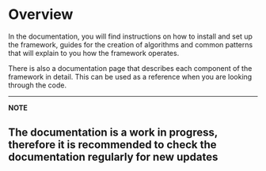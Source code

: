 # Overview
In the documentation, you will find instructions on how to install and set up the framework,
guides for the creation of algorithms and common patterns that will explain to you how the framework operates.

There is also a documentation page that describes each component of
the framework in detail. This can be used as a reference when you are looking
through the code.

---
**NOTE**

The documentation is a work in progress, therefore it is recommended to 
check the documentation regularly for new updates
---